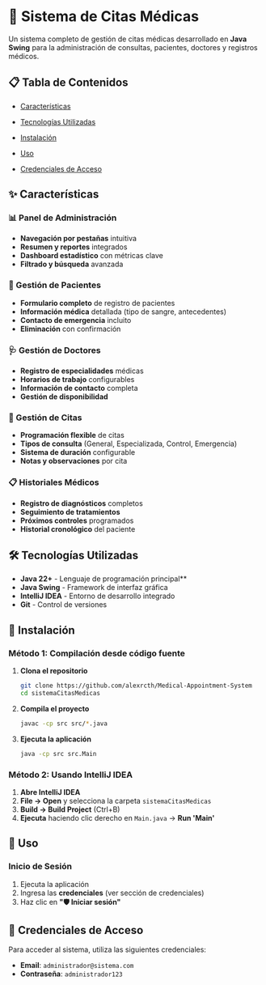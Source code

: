 # 🏥 Sistema de Citas Médicas

Un sistema completo de gestión de citas médicas desarrollado en **Java Swing** para la administración de consultas, pacientes, doctores y registros médicos.

## 📋 Tabla de Contenidos

- [Características](#-características)
- [Tecnologías Utilizadas](#-tecnologías-utilizadas)

- [Instalación](#-instalación)
- [Uso](#-uso)
- [Credenciales de Acceso](#-credenciales-de-acceso)

## ✨ Características

### 📊 Panel de Administración
- **Navegación por pestañas** intuitiva
- **Resumen y reportes** integrados
- **Dashboard estadístico** con métricas clave
- **Filtrado y búsqueda** avanzada

### 👥 Gestión de Pacientes
- **Formulario completo** de registro de pacientes
- **Información médica** detallada (tipo de sangre, antecedentes)
- **Contacto de emergencia** incluito
- **Eliminación** con confirmación

### 🩺 Gestión de Doctores
- **Registro de especialidades** médicas
- **Horarios de trabajo** configurables
- **Información de contacto** completa
- **Gestión de disponibilidad**

### 📅 Gestión de Citas
- **Programación flexible** de citas
- **Tipos de consulta** (General, Especializada, Control, Emergencia)
- **Sistema de duración** configurable
- **Notas y observaciones** por cita

### 📋 Historiales Médicos
- **Registro de diagnósticos** completos
- **Seguimiento de tratamientos**
- **Próximos controles** programados
- **Historial cronológico** del paciente

## 🛠️ Tecnologías Utilizadas

- **Java 22+** - Lenguaje de programación principal**
- **Java Swing** - Framework de interfaz gráfica
- **IntelliJ IDEA** - Entorno de desarrollo integrado
- **Git** - Control de versiones


## 🚀 Instalación

### Método 1: Compilación desde código fuente

1. **Clona el repositorio**
   ```bash
   git clone https://github.com/alexrcth/Medical-Appointment-System
   cd sistemaCitasMedicas
   ```

2. **Compila el proyecto**
   ```bash
   javac -cp src src/*.java
   ```

3. **Ejecuta la aplicación**
   ```bash
   java -cp src src.Main
   ```

### Método 2: Usando IntelliJ IDEA

1. **Abre IntelliJ IDEA**
2. **File → Open** y selecciona la carpeta `sistemaCitasMedicas`
3. **Build → Build Project** (Ctrl+B)
4. **Ejecuta** haciendo clic derecho en `Main.java` → **Run 'Main'**

## 📱 Uso

### Inicio de Sesión
1. Ejecuta la aplicación
2. Ingresa las **credenciales** (ver sección de credenciales)
3. Haz clic en **"🛡️ Iniciar sesión"**

## 🔑 Credenciales de Acceso

Para acceder al sistema, utiliza las siguientes credenciales:

- **Email**: `administrador@sistema.com`
- **Contraseña**: `administrador123`
